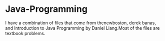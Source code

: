 # Java-Programming
I have a combination of files that come from thenewboston, derek banas, and Introduction to Java Programming by Daniel Liang.Most of the files are textbook problems. 

